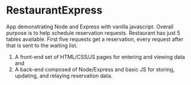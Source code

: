 # RestaurantExpress

App demonstrating Node and Express with vanilla javascript. Overall purpose is to help schedule reservation requests. Restaurant has just 5 tables available. First five requests get a reservation, every request after that is sent to the waiting list.

1) A front-end set of HTML/CSS/JS pages for entering and viewing data and 
2) A back-end composed of Node/Express and basic JS for storing, updating, and relaying reservation data.